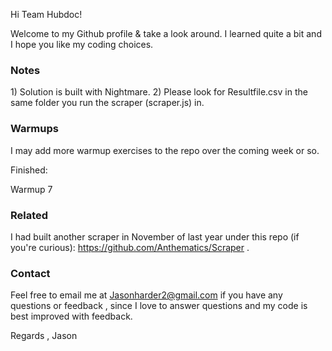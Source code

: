 Hi Team Hubdoc!

Welcome to my Github profile & take a look around. I learned quite a bit and I hope you like my coding choices.

<h3> Notes </h3>
1) Solution is built with Nightmare.
2) Please look for Resultfile.csv in the same folder you run the scraper (scraper.js) in.

<h3> Warmups </h3>

I may add more warmup exercises to the repo over the coming week or so.

Finished:

Warmup 7

<h3>Related </h3>

I had built another scraper in November of last year under this repo (if you're curious): https://github.com/Anthematics/Scraper .


<h3>Contact </h3>

Feel free to email me at Jasonharder2@gmail.com if you have any questions or feedback , since I love to answer questions and my code is best improved with feedback.


Regards , Jason
